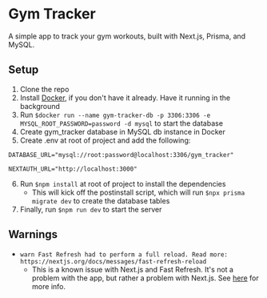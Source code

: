 # Gym Tracker

A simple app to track your gym workouts, built with Next.js, Prisma, and MySQL.

## Setup

1. Clone the repo
2. Install [Docker](https://docker.com), if you don't have it already. Have it running in the background
3. Run `$docker run --name gym-tracker-db -p 3306:3306 -e MYSQL_ROOT_PASSWORD=password -d mysql` to start the database
4. Create gym_tracker database in MySQL db instance in Docker
5. Create .env at root of project and add the following:

```
DATABASE_URL="mysql://root:password@localhost:3306/gym_tracker"

NEXTAUTH_URL="http://localhost:3000"
```

6. Run `$npm install` at root of project to install the dependencies
    - This will kick off the postinstall script, which will run `$npx prisma migrate dev` to create the database tables
7. Finally, run `$npm run dev` to start the server

## Warnings

- ```warn Fast Refresh had to perform a full reload. Read more: https://nextjs.org/docs/messages/fast-refresh-reload```
    - This is a known issue with Next.js and Fast Refresh. It's not a problem with the app, but rather a problem with Next.js. See [here](
        https://github.com/vercel/next.js/issues/40184#issuecomment-1328881068) for more info.